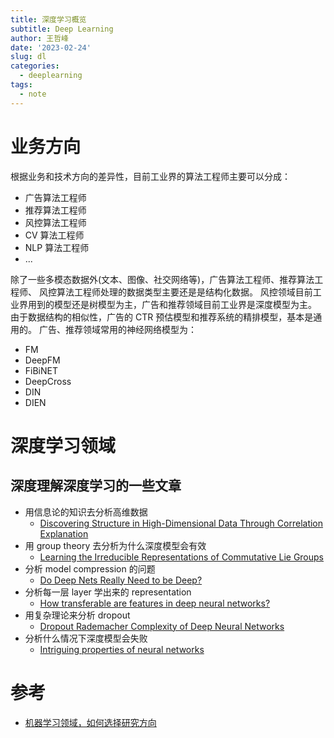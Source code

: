 ```yaml
---
title: 深度学习概览
subtitle: Deep Learning
author: 王哲峰
date: '2023-02-24'
slug: dl
categories:
  - deeplearning
tags:
  - note
---
```


# 业务方向

根据业务和技术方向的差异性，目前工业界的算法工程师主要可以分成：

* 广告算法工程师
* 推荐算法工程师
* 风控算法工程师
* CV 算法工程师
* NLP 算法工程师
* ...

除了一些多模态数据外(文本、图像、社交网络等)，广告算法工程师、推荐算法工程师、
风控算法工程师处理的数据类型主要还是是结构化数据。
风控领域目前工业界用到的模型还是树模型为主，广告和推荐领域目前工业界是深度模型为主。
由于数据结构的相似性，广告的 CTR 预估模型和推荐系统的精排模型，基本是通用的。
广告、推荐领域常用的神经网络模型为：

* FM
* DeepFM
* FiBiNET
* DeepCross
* DIN
* DIEN

# 深度学习领域

## 深度理解深度学习的一些文章

* 用信息论的知识去分析高维数据
    - [Discovering Structure in High-Dimensional Data Through Correlation Explanation](https://arxiv.org/abs/1406.1222)
* 用 group theory 去分析为什么深度模型会有效
    - [Learning the Irreducible Representations of Commutative Lie Groups](https://arxiv.org/abs/1402.4437)
* 分析 model compression 的问题
    - [Do Deep Nets Really Need to be Deep?](https://arxiv.org/abs/1312.6184)
* 分析每一层 layer 学出来的 representation
    - [How transferable are features in deep neural networks?](https://arxiv.org/abs/1411.1792)
* 用复杂理论来分析 dropout
    - [Dropout Rademacher Complexity of Deep Neural Networks](https://arxiv.org/abs/1402.3811)
* 分析什么情况下深度模型会失败
    - [Intriguing properties of neural networks](https://arxiv.org/abs/1312.6199)

# 参考

* [机器学习领域，如何选择研究方向](https://www.zhihu.com/question/28689201)

